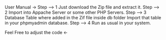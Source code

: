 User Manual ->
Step --> 1 Just download the Zip file and extract it.
Step --> 2 Import into Appache Server or some other PHP Servers.
Step --> 3 Database Table where added in the Zif file inside db folder Import that table in your phpmyadmin database.
Step --> 4 Run as usual in your system.

Feel Free to adjust the code <-
